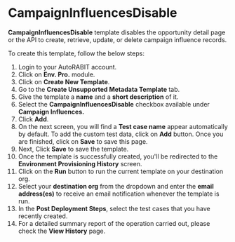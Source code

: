 # CampaignInfluencesDisable

**CampaignInfluencesDisable** template disables the opportunity detail page or the API to create, retrieve, update, or delete campaign influence records.

To create this template, follow the below steps:

1. Login to your AutoRABIT account.
2. Click on **Env. Pro.** module.
3. Click on **Create New Template**.
4. Go to the **Create Unsupported Metadata Template** tab.
5. Give the template a **name** and a **short description** of it.
6. Select the **CampaignInfluencesDisable** checkbox available under **Campaign Influences.**
7. Click **Add**.
8. On the next screen, you will find a **Test case name** appear automatically by default. To add the custom test data, click on **Add** button. Once you are finished, click on **Save** to save this page.&#x20;
9. Next, Click **Save** to save the template.
10. Once the template is successfully created, you'll be redirected to the **Environment Provisioning History** screen.
11. Click on the **Run** button to run the current template on your destination org.
12. Select your **destination org** from the dropdown and enter the **email address(es)** to receive an email notification whenever the template is run.
13. In the **Post Deployment Steps**, select the test cases that you have recently created.&#x20;
14. For a detailed summary report of the operation carried out, please check the **View History** page.
